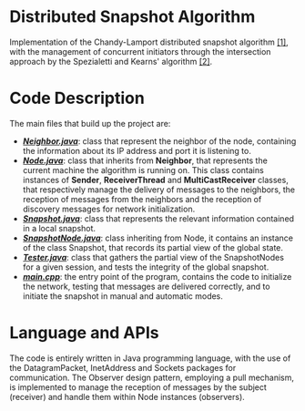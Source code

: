 # Distributed Snapshot Algorithm

Implementation of the Chandy-Lamport distributed snapshot algorithm [[1]](https://dl.acm.org/doi/abs/10.1145/214451.214456), with the management of concurrent initiators through the intersection approach by the Spezialetti and Kearns' algorithm [[2]](https://ieeexplore.ieee.org/abstract/document/346149?casa_token=_YUh8tiU2I4AAAAA:x3IKI6uxZbQDqeV1IeoIXXGAGQ3mYy-eCpO8rlmvfDv8r_ajgTcqi7PbjZWeqV5MRu41vXE).

# Code Description
The main files that build up the project are:
- [**_Neighbor.java_**](https://github.com/LeoGori/distributed-snapshot/blob/master/src/Neighbor.java): class that represent the neighbor of the node, containing the information about its IP address and port it is listening to.
- [**_Node.java_**](https://github.com/LeoGori/distributed-snapshot/blob/master/src/Node.java): class that inherits from **Neighbor**, that represents the current machine the algorithm is running on. This class contains instances of **Sender**, **ReceiverThread** and **MultiCastReceiver** classes, that respectively manage the delivery of messages to the neighbors, the reception of messages from the neighbors and the reception of discovery messages for network initialization.
- [**_Snapshot.java_**](https://github.com/LeoGori/distributed-snapshot/blob/master/src/Snapshot.java): class that represents the relevant information contained in a local snapshot.
- [**_SnapshotNode.java_**](https://github.com/LeoGori/distributed-snapshot/blob/master/src/SnapshotNode.java): class inheriting from Node, it contains an instance of the class Snapshot, that records its partial view of the global state.
- [**_Tester.java_**](https://github.com/LeoGori/distributed-snapshot/blob/master/src/Tester.java): class that gathers the partial view of the SnapshotNodes for a given session, and tests the integrity of the global snapshot.
- [**_main.cpp_**](https://github.com/LeoGori/distributed-snapshot/blob/master/src/Main.java): the entry point of the program, contains the code to initialize the network, testing that messages are delivered correctly, and to initiate the snapshot in manual and automatic modes.

# Language and APIs
The code is entirely written in Java programming language, with the use of the DatagramPacket, InetAddress and Sockets packages for communication. The Observer design pattern, employing a pull mechanism, is implemented to manage the reception of messages by the subject (receiver) and handle them within Node instances (observers).
